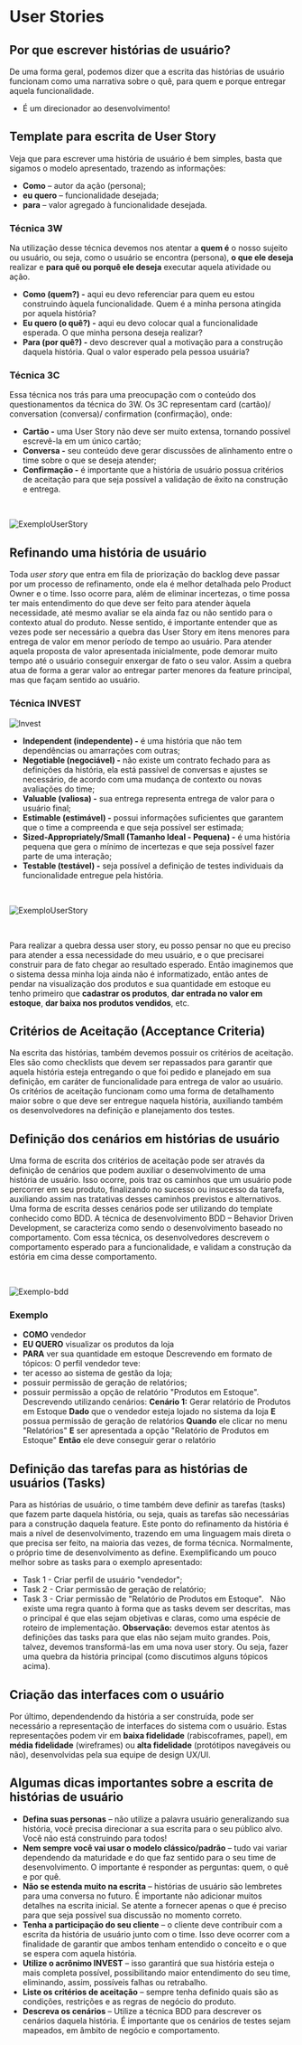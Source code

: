 # User Stories
## Por que escrever histórias de usuário?
De uma forma geral, podemos dizer que a escrita das histórias de usuário funcionam como uma narrativa sobre o quê, para quem e porque entregar aquela funcionalidade.
- É um direcionador ao desenvolvimento!
## Template para escrita de User Story
Veja que para escrever uma história de usuário é bem simples, basta que sigamos o modelo apresentado, trazendo as informações:
- **Como** – autor da ação (persona);
- **eu quero** – funcionalidade desejada;
- **para** – valor agregado à funcionalidade desejada.
### Técnica 3W 
Na utilização desse técnica devemos nos atentar a **quem é** o nosso sujeito ou usuário, ou seja, como o usuário se encontra (persona), **o que ele deseja** realizar e **para quê ou porquê ele deseja** executar aquela atividade ou ação.
- **Como (quem?) -** aqui eu devo referenciar para quem eu estou construindo àquela funcionalidade. Quem é a minha persona atingida por aquela história?
- **Eu quero (o quê?) -** aqui eu devo colocar qual a funcionalidade esperada. O que minha persona deseja realizar?
- **Para (por quê?) -** devo descrever qual a motivação para a construção daquela história. Qual o valor esperado pela pessoa usuária? 
### Técnica 3C
Essa técnica nos trás para uma preocupação com o conteúdo dos questionamentos da técnica do 3W. Os 3C representam card (cartão)/ conversation (conversa)/ confirmation (confirmação), onde:
- **Cartão -** uma User Story não deve ser muito extensa, tornando possível escrevê-la em um único cartão;
- **Conversa -** seu conteúdo deve gerar discussões de alinhamento entre o time sobre o que se deseja atender;
- **Confirmação -** é importante que a história de usuário possua critérios de aceitação para que seja possível a validação de êxito na construção e entrega.

&nbsp;

![ExemploUserStory](https://github.com/ItzOliver/Programa_de_Bolsas_AWS_for_Software_Quality_Test_Automation/blob/pb_sprint3/src/ExemploUserStory.png?raw=true)
## Refinando uma história de usuário
Toda *user story* que entra em fila de priorização do backlog deve passar por um processo de refinamento, onde ela é melhor detalhada pelo Product Owner e o time. Isso ocorre para, além de eliminar incertezas, o time possa ter mais entendimento do que deve ser feito para atender àquela necessidade, até mesmo avaliar se ela ainda faz ou não sentido para o contexto atual do produto.
Nesse sentido, é importante entender que as vezes pode ser necessário a quebra das User Story em itens menores para entrega de valor em menor período de tempo ao usuário. Para atender aquela proposta de valor apresentada inicialmente, pode demorar muito tempo até o usuário conseguir enxergar de fato o seu valor. Assim a quebra atua de forma a gerar valor ao entregar parter menores da feature principal, mas que façam sentido ao usuário.
### Técnica INVEST
![Invest](https://github.com/ItzOliver/Programa_de_Bolsas_AWS_for_Software_Quality_Test_Automation/blob/pb_sprint3/src/Invest.png?raw=true)
- **Independent (independente) -** é uma história que não tem dependências ou amarrações com outras;
- **Negotiable (negociável) -** não existe um contrato fechado para as definições da história, ela está passível de conversas e ajustes se necessário, de acordo com uma mudança de contexto ou novas avaliações do time;
- **Valuable (valiosa) -** sua entrega representa entrega de valor para o usuário final;
- **Estimable (estimável) -** possui informações suficientes que garantem que o time a compreenda e que seja possível ser estimada;
- **Sized-Appropriately/Small (Tamanho Ideal - Pequena) -** é uma história pequena que gera o mínimo de incertezas e que seja possível fazer parte de uma interação;
- **Testable (testável) -** seja possível a definição de testes individuais da funcionalidade entregue pela história.

&nbsp;

![ExemploUserStory](https://github.com/ItzOliver/Programa_de_Bolsas_AWS_for_Software_Quality_Test_Automation/blob/pb_sprint3/src/ExemploUserStory.png?raw=true)

&nbsp;

Para realizar a quebra dessa user story, eu posso pensar no que eu preciso para atender a essa necessidade do meu usuário, e o que precisarei construir para de fato chegar ao resultado esperado. Então imaginemos que o sistema dessa minha loja ainda não é informatizado, então antes de pendar na visualização dos produtos e sua quantidade em estoque eu tenho primeiro que **cadastrar os produtos**, **dar entrada no valor em estoque**, **dar baixa nos produtos vendidos**, etc.
## Critérios de Aceitação (Acceptance Criteria)
Na escrita das histórias, também devemos possuir os critérios de aceitação. Eles são como checklists que devem ser repassados para garantir que aquela história esteja entregando o que foi pedido e planejado em sua definição, em caráter de funcionalidade para entrega de valor ao usuário. Os critérios de aceitação funcionam como uma forma de detalhamento maior sobre o que deve ser entregue naquela história, auxiliando também os desenvolvedores na definição e planejamento dos testes.
## Definição dos cenários em histórias de usuário
Uma forma de escrita dos critérios de aceitação pode ser através da definição de cenários que podem auxiliar o desenvolvimento de uma história de usuário. Isso ocorre, pois traz os caminhos que um usuário pode percorrer em seu produto, finalizando no sucesso ou insucesso da tarefa, auxiliando assim nas tratativas desses caminhos previstos e alternativos.
Uma forma de escrita desses cenários pode ser utilizando do template conhecido como BDD. A técnica de desenvolvimento BDD – Behavior Driven Development, se caracteriza como sendo o desenvolvimento baseado no comportamento. 
Com essa técnica, os desenvolvedores descrevem o comportamento esperado para a funcionalidade, e validam a construção da estória em cima desse comportamento.

&nbsp;

![Exemplo-bdd](https://github.com/ItzOliver/Programa_de_Bolsas_AWS_for_Software_Quality_Test_Automation/blob/pb_sprint3/src/Exemplo-bdd.png?raw=true)

### Exemplo
- **COMO** vendedor
- **EU QUERO** visualizar os produtos da loja
- **PARA** ver sua quantidade em estoque
Descrevendo em formato de tópicos:
O perfil vendedor teve:
- ter acesso ao sistema de gestão da loja;
- possuir permissão de geração de relatórios;
- possuir permissão a opção de relatório "Produtos em Estoque".
Descrevendo utilizando cenários:
**Cenário 1:** Gerar relatório de Produtos em Estoque
**Dado** que o vendedor esteja lojado no sistema da loja
    **E** possua permissão de geração de relatórios
**Quando** ele clicar no menu "Relatórios"
    **E** ser apresentada a opção "Relatório de Produtos em Estoque"
**Então** ele deve conseguir gerar o relatório
## Definição das tarefas para as histórias de usuários (Tasks)
Para as histórias de usuário, o time também deve definir as tarefas (tasks) que fazem parte daquela história, ou seja, quais as tarefas são necessárias para a construção daquela feature. Este ponto do refinamento da história é mais a nível de desenvolvimento, trazendo em uma linguagem mais direta o que precisa ser feito, na maioria das vezes, de forma técnica. Normalmente, o próprio time de desenvolvimento as define.
Exemplificando um pouco melhor sobre as tasks para o exemplo apresentado:
- Task 1 - Criar perfil de usuário "vendedor";
- Task 2 - Criar permissão de geração de relatório;
- Task 3 - Criar permissão de "Relatório de Produtos em Estoque".
&nbsp;
Não existe uma regra quanto à forma que as tasks devem ser descritas, mas o principal é que elas sejam objetivas e claras, como uma espécie de roteiro de implementação.
**Observação:** devemos estar atentos às definições das tasks para que elas não sejam muito grandes. Pois, talvez, devemos transformá-las em uma nova user story. Ou seja, fazer uma quebra da história principal (como discutimos alguns tópicos acima).
## Criação das interfaces com o usuário
Por último, dependendendo da história a ser construída, pode ser necessário a representação de interfaces do sistema com o usuário. Estas representações podem vir em **baixa fidelidade** (rabiscoframes, papel), em **média fidelidade** (wireframes) ou **alta fidelidade** (protótipos navegáveis ou não), desenvolvidas pela sua equipe de design UX/UI.
## Algumas dicas importantes sobre a escrita de histórias de usuário
- **Defina suas personas** – não utilize a palavra usuário generalizando sua história, você precisa direcionar a sua escrita para o seu público alvo. Você não está construindo para todos!
- **Nem sempre você vai usar o modelo clássico/padrão** – tudo vai variar dependendo da maturidade e do que faz sentido para o seu time de desenvolvimento. O importante é responder as perguntas: quem, o quê e por quê.
- **Não se estenda muito na escrita** – histórias de usuário são lembretes para uma conversa no futuro. É importante não adicionar muitos detalhes na escrita inicial. Se atente a fornecer apenas o que é preciso para que seja possível sua discussão no momento correto.
- **Tenha a participação do seu cliente** – o cliente deve contribuir com a escrita da história de usuário junto com o time. Isso deve ocorrer com a finalidade de garantir que ambos tenham entendido o conceito e o que se espera com aquela história.
- **Utilize o acrônimo INVEST** – isso garantirá que sua história esteja o mais completa possível, possibilitando maior entendimento do seu time, eliminando, assim, possíveis falhas ou retrabalho.
- **Liste os critérios de aceitação** – sempre tenha definido quais são as condições, restrições e as regras de negócio do produto.
- **Descreva os cenários** – Utilize a técnica BDD para descrever os cenários daquela história. É importante que os cenários de testes sejam mapeados, em âmbito de negócio e comportamento.